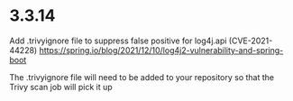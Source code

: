 # 3.3.14

Add .trivyignore file to suppress false positive for log4j.api (CVE-2021-44228)
https://spring.io/blog/2021/12/10/log4j2-vulnerability-and-spring-boot

The .trivyignore file will need to be added to your repository so that the Trivy scan job will pick it up


